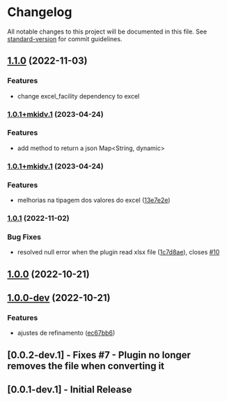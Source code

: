 # Changelog

All notable changes to this project will be documented in this file. See [standard-version](https://github.com/conventional-changelog/standard-version) for commit guidelines.

## [1.1.0](https://github.com/vitoramaral10/excel_to_json/compare/v1.0.1...v1.1.0) (2022-11-03)

### Features

* change excel_facility dependency to excel

### [1.0.1+mkidv.1](https://github.com/mkidv/excel_to_json/) (2023-04-24)

### Features

* add method to return a json Map<String, dynamic>

### [1.0.1+mkidv.1](https://github.com/mkidv/excel_to_json/) (2023-04-24)

### Features

* melhorias na tipagem dos valores do excel ([13e7e2e](https://github.com/vitoramaral10/excel_to_json/commit/13e7e2ed07b5c0e98f55115c7795b902555cf88c))

### [1.0.1](https://github.com/vitoramaral10/excel_to_json/compare/v1.0.0...v1.0.1) (2022-11-02)


### Bug Fixes

* resolved null error when the plugin read xlsx file ([1c7d8ae](https://github.com/vitoramaral10/excel_to_json/commit/1c7d8ae0bea305af2e781670394ec6e965805f8f)), closes [#10](https://github.com/vitoramaral10/excel_to_json/issues/10)

## [1.0.0](https://github.com/vitoramaral10/excel_to_json/compare/v1.0.0-dev...v1.0.0) (2022-10-21)

## [1.0.0-dev](https://github.com/vitoramaral10/excel_to_json/compare/v0.0.2-dev.1...v1.0.0-dev) (2022-10-21)


### Features

* ajustes de refinamento ([ec67bb6](https://github.com/vitoramaral10/excel_to_json/commit/ec67bb616e55e178e194eb94d322dc675a65fae0))

## [0.0.2-dev.1] - Fixes #7 - Plugin no longer removes the file when converting it
## [0.0.1-dev.1] - Initial Release

